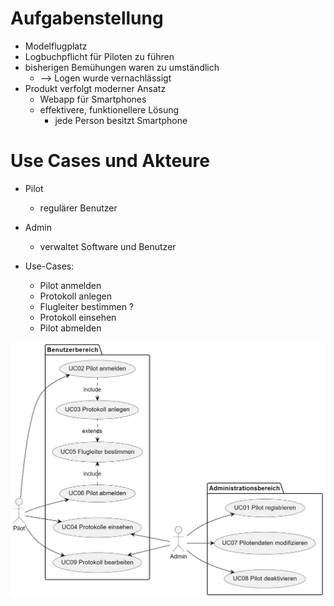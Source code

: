 # Aufgabenstellung

* Modelflugplatz
* Logbuchpflicht für Piloten zu führen
* bisherigen Bemühungen waren zu umständlich
    * --> Logen wurde vernachlässigt
* Produkt verfolgt moderner Ansatz
    * Webapp für Smartphones
    * effektivere, funktionellere Lösung
        * jede Person besitzt Smartphone



# Use Cases und Akteure

* Pilot
    * regulärer Benutzer
* Admin
    * verwaltet Software und Benutzer

* Use-Cases:
    * Pilot anmelden
    * Protokoll anlegen
    * Flugleiter bestimmen ?
    * Protokoll einsehen
    * Pilot abmelden

![UC-Diagramm](/docs\requirements\images\use_case_diagram.png "Use Cases des mobilen Logbuchs")
